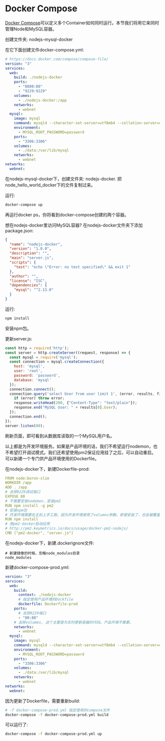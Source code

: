 # Docker Compose
[Docker Compose](https://docs.docker.com/compose/)可以定义多个Container如何同时运行。本节我们将用它来同时管理Node和MySQL容器。

创建文件夹: nodejs-mysql-docker

在它下面创建文件docker-compose.yml:
``` YAML
# https://docs.docker.com/compose/compose-file/
version: "3"
services:
  web:
    build: ./nodejs-docker
    ports:
      - "8080:80"
      - "9229:9229"
    volumes:
      - ./nodejs-docker:/app
    networks:
      - webnet
  mysql:
    image: mysql
    command: mysqld --character-set-server=utf8mb4 --collation-server=utf8mb4_unicode_ci
    environment:
      - MYSQL_ROOT_PASSWORD=password
    ports:
      - "3306:3306"
    volumes:
      - ./data:/var/lib/mysql
    networks:
      - webnet
networks:
  webnet:
```

在nodejs-mysql-docker下，创建文件夹: nodejs-docker. 把node_hello_world_docker下的文件复制过来。

运行:
``` sh
docker-compose up
```
再运行docker ps，你将看到docker-compose创建的两个容器。

想在nodejs-docker里访问MySQL容器?
在nodejs-docker文件夹下添加package.json:
``` json
{
  "name": "nodejs-docker",
  "version": "1.0.0",
  "description": "",
  "main": "server.js",
  "scripts": {
    "test": "echo \"Error: no test specified\" && exit 1"
  },
  "author": "",
  "license": "ISC",
  "dependencies": {
    "mysql": "^2.13.0"
  }
}
```
运行:
``` sh
npm install
```
安装npm包。

更新server.js:
``` js
const http = require('http');
const server = http.createServer((request, response) => {
  const mysql = require('mysql');
  const connection = mysql.createConnection({
    host: 'mysql',
    user: 'root',
    password: 'password',
    database: 'mysql'
  });
  connection.connect();
  connection.query('select User from user limit 1', (error, results, fields) => {
    if (error) throw error;
    response.writeHead(200, {"Content-Type": "text/plain"});
    response.end("MySQL User: " + results[0].User);
  });
  connection.end();
});
server.listen(80);
```
刷新页面，即可看到从数据库读取的一个MySQL用户名。

以上都是为开发环境服务。如果是产品环境的话，我们不希望运行nodemon，也不希望打开调试模式。我们还希望使用pm2保证应用挂了之后，可以自动重启。可以新建一个专门供产品环境使用的Dockerfile。

在nodejs-docker下，新建Dockerfile-prod:
``` YAML
FROM node:boron-slim
WORKDIR /app
ADD . /app
# 去除9229调试端口
EXPOSE 80
# 不需要安装nodemon，安装pm2
RUN npm install -g pm2
# 安装npm包
# 开发环境需要在主机上手工跑。因为开发环境使用了volumns参数。即使安装了，也会被覆盖。可以自己试验一下。
RUN npm install
# 用pm2-docker启动应用
# http://pm2.keymetrics.io/docs/usage/docker-pm2-nodejs/
CMD ["pm2-docker", "server.js"]
```

在nodejs-docker下，新建.dockerignore文件:
```
# 新建镜像的时候，忽略node_modules目录
node_modules
```

新建docker-compose-prod.yml:
``` yml
version: "3"
services:
  web:
    build:
      context: ./nodejs-docker
      # 指定使用产品环境的Dockfile
      dockerfile: Dockerfile-prod
    ports:
      # 去除9229端口
      - "80:80"
    # 去除volumes, 这个主要是为实时更新容器的代码。产品环境不需要。
    networks:
      - webnet
  mysql:
    image: mysql
    command: mysqld --character-set-server=utf8mb4 --collation-server=utf8mb4_unicode_ci
    environment:
      - MYSQL_ROOT_PASSWORD=password
    ports:
      - "3306:3306"
    volumes:
      - ./data:/var/lib/mysql
    networks:
      - webnet
networks:
  webnet:
```

因为更新了Dockerfile，需要重新build:
``` sh
# -f docker-compose-prod.yml 指定使用的compose文件
docker-compose -f docker-compose-prod.yml build
```

可以运行了:
``` sh
docker-compose -f docker-compose-prod.yml up
```
